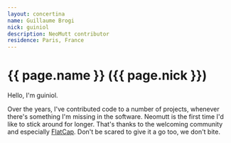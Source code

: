 ```yaml
---
layout: concertina
name: Guillaume Brogi
nick: guiniol
description: NeoMutt contributor
residence: Paris, France
---
```

# {{ page.name }} ({{ page.nick }})

Hello, I'm guiniol.

Over the years, I've contributed code to a number of projects, whenever there's
something I'm missing in the software. Neomutt is the first time I'd like to
stick around for longer. That's thanks to the welcoming community and especially
[FlatCap](/person/flatcap). Don't be scared to give it a go too, we don't bite.

